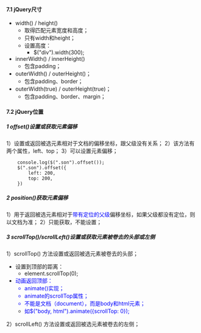<!--
 * @Descripttion: 
 * @version: 
 * @Author: 唐帆
 * @Date: 2020-04-08 10:28:16
 * @LastEditors: 唐帆
 * @LastEditTime: 2020-04-08 11:04:19
 -->
#### 7.1 jQuery尺寸
- width() / height()
    - 取得匹配元素宽度和高度；
    - 只有width和height；
    - 设置高度：
        - $("div").width(300);
- innerWidth() / innerHeight()
    - 包含padding；
- outerWidth() / outerHeight()；
    - 包含padding、border；
- outerWidth(true) / outerHeight(true)；
    - 包含padding、border、margin；

#### 7.2 jQuery位置
##### 1 offset()设置或获取元素偏移
1）设置或返回被选元素相对于文档的偏移坐标，跟父级没有关系；
2）该方法有两个属性，left、top；
3）可以设置元素偏移；
```
    console.log($(".son").offset());
    $(".son").offset({
        left: 200,
        top: 200,
    })
```

##### 2 position()获取元素偏移
1）用于返回被选元素相对于<font color=blue>带有定位的父级</font>偏移坐标，如果父级都没有定位，则以文档为准；
2）只能获取，不能设置；

##### 3 scrollTop()/scrollLeft()设置或获取元素被卷去的头部或左侧
1）scrollTop() 方法设置或返回被选元素被卷去的头部；
- 设置到顶部的距离：
    - element.scrollTop(0);
- <font color=blue>动画返回顶部：
    - animate()实现；
    - animate的scrollTop属性；
    - 不能是文档（document），而是body和html元素；
    - 如$("body, html").animate({scrollTop: 0});</font>

2）scrollLeft() 方法设置或返回被选元素被卷去的左侧；
